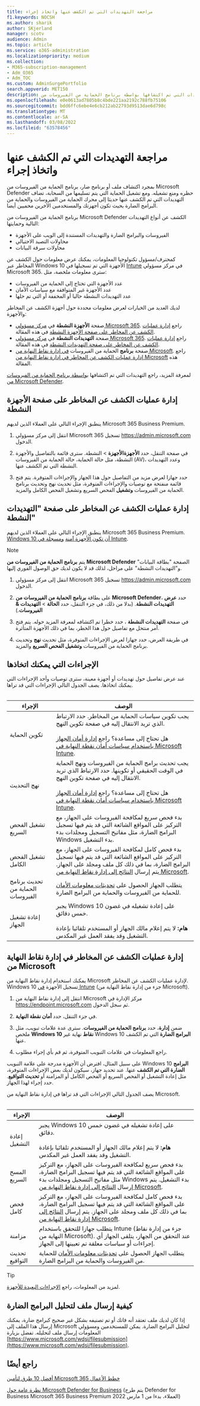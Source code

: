 ```yaml
---
title: مراجعة التهديدات التي تم الكشف عنها واتخاذ إجراء
f1.keywords: NOCSH
ms.author: sharik
author: SKjerland
manager: scotv
audience: Admin
ms.topic: article
ms.service: o365-administration
ms.localizationpriority: medium
ms.collection:
- M365-subscription-management
- Adm_O365
- Adm_TOC
ms.custom: AdminSurgePortfolio
search.appverid: MET150
description: تعرف على كيفية مراجعة التهديدات التي تم اكتشافها بواسطة برنامج الحماية من الفيروسات من Microsoft Defender على Windows 10 الخاصة بك.
ms.openlocfilehash: e0e0613ad7805b8c4bde221aa2192c788fb75106
ms.sourcegitcommit: bdd6ffc6ebe4e6cb212ab22793d9513dae6d798c
ms.translationtype: MT
ms.contentlocale: ar-SA
ms.lasthandoff: 03/08/2022
ms.locfileid: "63578456"
---
```

# <a name="review-detected-threats-and-take-action"></a>مراجعة التهديدات التي تم الكشف عنها واتخاذ إجراء

بمجرد اكتشاف ملف أو برنامج ضار، برنامج الحماية من الفيروسات من Microsoft Defender حظره ومنع تشغيله. ومع تشغيل الحماية التي يتم تسليمها من السحابة، تضاف التهديدات التي تم الكشف عنها حديثا إلى محرك الحماية من الفيروسات والحماية من البرامج الضارة بحيث تكون أجهزتك والمستخدمين الآخرين محميين أيضا.

برنامج الحماية من الفيروسات من Microsoft Defender الكشف عن أنواع التهديدات التالية وحمايتها:

- الفيروسات والبرامج الضارة والتهديدات المستندة إلى الويب على الأجهزة
- محاولات التصيد الاحتيالي
- محاولات سرقة البيانات

كمحترف/مسؤول تكنولوجيا المعلومات، يمكنك عرض معلومات حول الكشف عن المخاطر عبر Windows 10 الأجهزة التي تم تسجيلها في [Intune](/mem/intune/enrollment/device-enrollment) في مركز مسؤولي Microsoft 365. سترى معلومات ملخصة، مثل:

- عدد الأجهزة التي تحتاج إلى الحماية من الفيروسات
- عدد الأجهزة غير المتوافقة مع سياسات الأمان
- عدد التهديدات النشطة حاليا أو المخففة أو التي تم حلها

لديك العديد من الخيارات لعرض معلومات محددة حول أجهزة الكشف عن المخاطر والأجهزة:

- صفحة **الأجهزة النشطة** في <a href="https://go.microsoft.com/fwlink/p/?linkid=2024339" target="_blank">مركز مسؤولي Microsoft 365</a>. راجع [إدارة عمليات الكشف عن المخاطر على صفحة الأجهزة النشطة](#manage-threat-detections-on-the-active-devices-page) في هذه المقالة.
- صفحة **التهديدات النشطة** في <a href="https://go.microsoft.com/fwlink/p/?linkid=2024339" target="_blank">مركز مسؤولي Microsoft 365</a>. راجع [إدارة عمليات الكشف عن المخاطر على صفحة التهديدات النشطة](#manage-threat-detections-on-the-active-threats-page) في هذه المقالة.
- صفحة **برنامج** الحماية من الفيروسات <a href="https://go.microsoft.com/fwlink/p/?linkid=2150463" target="_blank">في إدارة نقاط النهاية من Microsoft</a>. راجع [إدارة عمليات الكشف عن المخاطر في إدارة نقاط النهاية من Microsoft](#manage-threat-detections-in-microsoft-endpoint-manager) هذه المقالة.

لمعرفة المزيد، راجع التهديدات التي تم اكتشافها [بواسطة برنامج الحماية من الفيروسات من Microsoft Defender](threats-detected-defender-av.md).

## <a name="manage-threat-detections-on-the-active-devices-page"></a>إدارة عمليات الكشف عن المخاطر على **صفحة الأجهزة** النشطة

ينطبق الإجراء التالي على العملاء الذين لديهم Microsoft 365 Business Premium.

1. انتقل إلى مركز مسؤولي Microsoft 365 تسجيل <a href="https://go.microsoft.com/fwlink/p/?linkid=2024339" target="_blank">https://admin.microsoft.com</a> الدخول.

2. في صفحة التنقل، حدد **الأجهزةالأجهزة** >  النشطة. سترى قائمة بالتفاصيل والأجهزة النشطة، مثل حالة الحماية، حالة الحماية من الفيروسات (AV)، وعدد التهديدات النشطة التي تم الكشف عنها.

3. حدد جهازا لعرض مزيد من التفاصيل حول هذا الجهاز والإجراءات المتوفرة. يتم فتح قائمة منفتحة مع توصيات والإجراءات المتوفرة، مثل تحديث نهج وتحديث برنامج الحماية من الفيروسات **وتشغيل** الفحص السريع وتشغيل الفحص الكامل والمزيد.

## <a name="manage-threat-detections-on-the-active-threats-page"></a>إدارة عمليات الكشف عن المخاطر على **صفحة "التهديدات** النشطة"

ينطبق الإجراء التالي على العملاء الذين لديهم Microsoft 365 Business Premium. [Windows 10 أن تكون الأجهزة آمنة](../setup/secure-win-10-pcs.md) [ومسجلة في Intune](/mem/intune/enrollment/windows-enrollment-methods).

> [!NOTE]
> يتم **برنامج الحماية من الفيروسات من Microsoft Defender** الصفحة "بطاقة البيانات"  و"التهديدات النشطة" على مراحل، لذلك قد لا يكون لديك حق الوصول الفوري إليها.

1. انتقل إلى مركز مسؤولي Microsoft 365 تسجيل <a href="https://go.microsoft.com/fwlink/p/?linkid=2024339" target="_blank">https://admin.microsoft.com</a> الدخول.

2. على بطاقة **برنامج الحماية من الفيروسات من Microsoft Defender**، حدد **عرض التهديدات النشطة**. (بدلا من ذلك، في جزء التنقل، حدد **الحالة** >  **التهديدات & الفيروسات**.)

3. في صفحة **التهديدات النشطة** ، حدد خطرا تم اكتشافه لمعرفة المزيد حوله. يتم فتح أمر منتحل مع تفاصيل حول هذا الخطر، بما في ذلك الأجهزة المتأثرة.

4. في طريقة العرض، حدد جهازا لعرض الإجراءات المتوفرة، مثل تحديث **نهج** وتحديث برنامج الحماية من الفيروسات **وتشغيل الفحص السريع** والمزيد.

## <a name="actions-you-can-take"></a>الإجراءات التي يمكنك اتخاذها

عند عرض تفاصيل حول تهديدات أو أجهزة معينة، سترى توصيات وأحد الإجراءات التي يمكنك اتخاذها. يصف الجدول التالي الإجراءات التي قد تراها.<br><br>

| الإجراء | الوصف |
|--|--|
| تكوين الحماية | يجب تكوين سياسات الحماية من المخاطر. حدد الارتباط الذي تريد الانتقال إليه في صفحة تكوين النهج.<br><br>هل تحتاج إلى مساعدة؟ راجع [إدارة أمان الجهاز باستخدام سياسات أمان نقطة النهاية في Microsoft Intune](/mem/intune/protect/endpoint-security-policy). |
| نهج التحديث | يجب تحديث برامج الحماية من الفيروسات ونهج الحماية في الوقت الحقيقي أو تكوينها. حدد الارتباط الذي تريد الانتقال إليه في صفحة تكوين النهج.<br><br>هل تحتاج إلى مساعدة؟ راجع [إدارة أمان الجهاز باستخدام سياسات أمان نقطة النهاية في Microsoft Intune](/mem/intune/protect/endpoint-security-policy). |
| تشغيل الفحص السريع | بدء فحص سريع لمكافحة الفيروسات على الجهاز، مع التركيز على المواقع الشائعة التي قد يتم فيها تسجيل البرامج الضارة، مثل مفاتيح التسجيل ومجلدات بدء Windows بدء التشغيل. |
| تشغيل الفحص الكامل | بدء فحص كامل لمكافحة الفيروسات على الجهاز، مع التركيز على المواقع الشائعة التي قد يتم فيها تسجيل البرامج الضارة، بما في ذلك كل ملف ومجلد على الجهاز. يتم إرسال [النتائج إلى إدارة نقاط النهاية من Microsoft](/mem/intune/fundamentals/tutorial-walkthrough-endpoint-manager). |
| تحديث برنامج الحماية من الفيروسات | يتطلب الجهاز الحصول على [تحديثات معلومات الأمان](https://go.microsoft.com/fwlink/?linkid=2149926) للحماية من الفيروسات والحماية من البرامج الضارة. |
| إعادة تشغيل الجهاز | يجبر Windows 10 على إعادة تشغيله في غضون خمس دقائق.<br><br>**هام:** لا يتم إعلام مالك الجهاز أو المستخدم تلقائيا بإعادة التشغيل وقد يفقد العمل غير المكدس. |

## <a name="manage-threat-detections-in-microsoft-endpoint-manager"></a>إدارة عمليات الكشف عن المخاطر في إدارة نقاط النهاية من Microsoft

يمكنك استخدام إدارة نقاط النهاية من Microsoft لإدارة عمليات الكشف عن المخاطر. Windows 10 تسجيل الأجهزة [في Intune](/mem/intune/enrollment/windows-enrollment-methods) (جزء من إدارة نقاط النهاية من Microsoft).

1. انتقل إلى إدارة نقاط النهاية من Microsoft مركز الإدارة في <a href="https://go.microsoft.com/fwlink/p/?linkid=2150463" target="_blank">https://endpoint.microsoft.com</a> ثم سجل الدخول.

2. في جزء التنقل، حدد **أمان نقطة النهاية**.

3. ضمن **إدارة**، حدد **برنامج الحماية من الفيروسات**. سترى عدة علامات تبويب، مثل ملخص **Windows 10 نقاط** نهاية غير Windows 10 **البرامج الضارة** التي تم الكشف عنها.

4. راجع المعلومات في علامات التبويب المتوفرة، ثم قم بأي إجراء مطلوب.

على سبيل المثال، افترض أن الأجهزة مدرجة على علامة التبويب Windows 10 **البرامج الضارة التي تم الكشف** عنها. عند تحديد جهاز، سيكون لديك بعض الإجراءات المتوفرة، مثل إعادة التشغيل أو الفحص السريع أو الفحص الكامل أو المزامنة أو **تحديث التواقيع**.  حدد إجراء لهذا الجهاز.

يصف الجدول التالي الإجراءات التي قد تراها في إدارة نقاط النهاية من Microsoft.<br><br>

| الإجراء | الوصف |
|--|--|
| إعادة التشغيل | يجبر Windows 10 على إعادة تشغيله في غضون خمس دقائق.<br><br>**هام:** لا يتم إعلام مالك الجهاز أو المستخدم تلقائيا بإعادة التشغيل وقد يفقد العمل غير المكدس. |
| المسح السريع | بدء فحص سريع لمكافحة الفيروسات على الجهاز، مع التركيز على المواقع الشائعة التي قد يتم فيها تسجيل البرامج الضارة، مثل مفاتيح التسجيل ومجلدات بدء Windows بدء التشغيل. يتم إرسال [النتائج إلى إدارة نقاط النهاية من Microsoft](/mem/intune/fundamentals/tutorial-walkthrough-endpoint-manager). |
| فحص كامل | بدء فحص كامل لمكافحة الفيروسات على الجهاز، مع التركيز على المواقع الشائعة التي قد يتم فيها تسجيل البرامج الضارة، بما في ذلك كل ملف ومجلد على الجهاز. يتم إرسال [النتائج إلى إدارة نقاط النهاية من Microsoft](/mem/intune/fundamentals/tutorial-walkthrough-endpoint-manager). |
| مزامنة | يتطلب جهازا للتحقق باستخدام Intune (جزء من إدارة نقاط النهاية من Microsoft). عند التحقق من الجهاز، يتلقى الجهاز أي إجراءات أو سياسات معلقة تم تعيينها إلى الجهاز. |
| تحديث التواقيع | يتطلب الجهاز الحصول على [تحديثات معلومات الأمان](https://go.microsoft.com/fwlink/?linkid=2149926) للحماية من الفيروسات والحماية من البرامج الضارة. |

> [!TIP]
> لمزيد من المعلومات، راجع [الإجراءات البعيدة للأجهزة](/mem/intune/protect/endpoint-security-manage-devices#remote-actions-for-devices).

## <a name="how-to-submit-a-file-for-malware-analysis"></a>كيفية إرسال ملف لتحليل البرامج الضارة

إذا كان لديك ملف تعتقد أنه فاتك أو تم تصنيفه بشكل غير صحيح كبرامج ضارة، يمكنك إرسال هذا الملف إلى Microsoft لتحليل البرامج الضارة. يمكن للمستخدمين ومسؤولي المعلومات إرسال ملف لتحليله. تفضل بزيارة [https://www.microsoft.com/wdsi/filesubmission](https://www.microsoft.com/wdsi/filesubmission).

## <a name="see-also"></a>راجع أيضًا

[أفضل 10 طرق لتأمين Microsoft 365 خطط الأعمال](secure-your-business-data.md)

[نظرة عامة حول Microsoft Defender for Business](../../security/defender-business/mdb-overview.md) (يتم طرح Defender for Business Microsoft 365 Business Premium العملاء، بدءا من 1 مارس 2022)